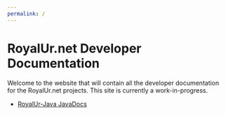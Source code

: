 ```yaml
---
permalink: /
---
```

# RoyalUr.net Developer Documentation

Welcome to the website that will contain all the developer documentation for the RoyalUr.net projects. This site is currently a work-in-progress.

* [RoyalUr-Java JavaDocs](/RoyalUrJava/apidocs)
